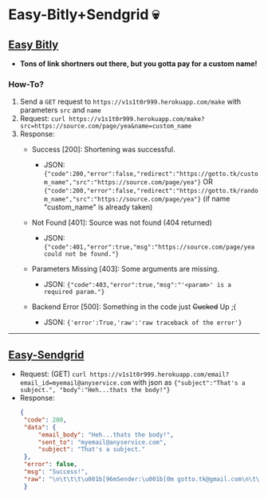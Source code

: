 # Easy-Bitly+Sendgrid 💀

## [Easy Bitly](https://gotto.tk)
- **Tons of link shortners out there, but you gotta pay for a custom name!**
### How-To?
1. Send a `GET` request to `https://v1s1t0r999.herokuapp.com/make` with parameters `src` and `name`
2. Request: `curl https://v1s1t0r999.herokuapp.com/make?src=https://source.com/page/yea&name=custom_name`
3. Response:
   - Success [200]: Shortening was successful.
     - JSON: `{"code":200,"error":false,"redirect":"https://gotto.tk/custom_name","src":"https://source.com/page/yea"}` OR `{"code":200,"error":false,"redirect":"https://gotto.tk/random_name","src":"https://source.com/page/yea"}` (if name "custom_name" is already taken)
    - Not Found [401]: Source was not found (404 returned)
       - JSON: `{"code":401,"error":true,"msg":"https://source.com/page/yea could not be found."}`

    - Parameters Missing [403]: Some arguments are missing.
      - JSON: `{"code":403,"error":true,"msg":"'<param>' is a required param."}`
    
    - Backend Error [500]: Something in the code just ~~Cucked~~ Up ;(
      - JSON: `{'error':True,'raw':'raw traceback of the error'}`


---
## [Easy-Sendgrid](https://gotto.tk/email-api)
- Request: (GET)
   `curl https://v1s1t0r999.herokuapp.com/email?email_id=myemail@anyservice.com` with json as `{"subject":"That's a subject.", "body":"Heh...thats the body!"}`
- Response:
   ```json
   {
    "code": 200,
    "data": {
        "email_body": "Heh...thats the body!",
        "sent_to": "myemail@anyservice.com",
        "subject": "That's a subject."
    },
    "error": false,
    "msg": "Success!",
    "raw": "\n\t\t\t\u001b[96mSender:\u001b[0m gotto.tk@gmail.com\n\t\t\t\u001b[96mRecipient(s):\u001b[0m \n\nmyemail@anyservice.com\t\t\t------------------------------\n\n\t\t\t\u001b[96mSubject: That's a subject\u001b[0m \n\t\t\t\u001b[96mMessage:\u001b[0m Heh...thats the body!\n\n\n---\nSent Anonymously using `https://gotto.tk` ;)\n---\n"
    }
   ```


